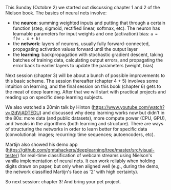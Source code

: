 This Sunday (Octobre 2) we started out discussing chapter 1 and 2 of
the Nielson book. The basics of neural nets involve:

- the **neuron**: summing weighted inputs and putting that through a certain
  function (step, sigmoid, rectified linear, softmax, etc). The neuron has
  learnable parameters for input weights and one (activation) bias:
  `a = f(w . x + b)`
- the **network**: layers of neurons, usually fully forward-connected,
  propagating activation values forward until the output layer
- the **learning**: backpropagation with stochastic gradient descent,
  taking batches of training data, calculating output errors, and propagating
  the error back to earlier layers to update the parameters (weight, bias)

Next session (chapter 3) will be about a bunch of possible improvements
to this basic scheme. The session thereafter (chapter 4 + 5) involves some
intuition on learning, and the final session on this book (chapter 6) gets
to the meat of deep learning. After that we will start with practical
projects and reading up on specific deep learning subjects.

We also watched a 20min talk by Hinton (https://www.youtube.com/watch?v=l2dVjADTEDU)
and discussed why deep learning works now but didn't in the 80s: more data
(and public datasets), more compute power (CPU, GPU), and tweaks in the
algorithms (both learning and structure). There are ways of structuring the
networks in order to learn better for specific data (convolutional: images;
recurring: time sequences; autoencoders, etc).

Martijn also showed his demo app (https://github.com/gmtahackers/deeplearning/tree/master/src/visual-tester)
for real-time classification of webcam streams using Nielson's vanilla
implementation of neural nets. It can work reliably when holding digits
drawn on paper, but only when aligned well (e.g., during the demo, the
network classified Martijn's face as '2' with high certainty).

So next session: chapter 3! And bring your pet project.
